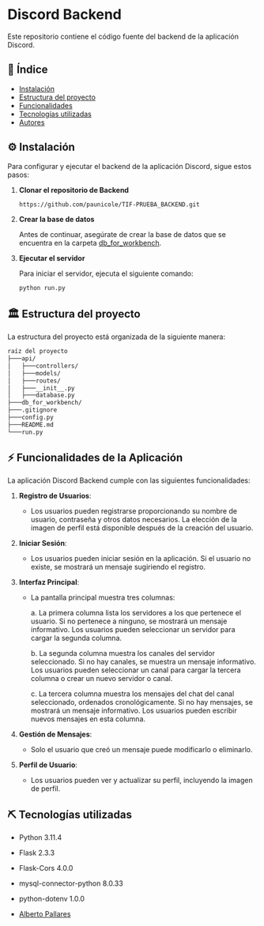 # Discord Backend

Este repositorio contiene el código fuente del backend de la aplicación Discord.

## 📝 Índice
- [Instalación](#installation)
- [Estructura del proyecto](#project-structure)
- [Funcionalidades](#functionalities)
- [Tecnologías utilizadas](#technologies)
- [Autores](#authors)

## ⚙️ Instalación <a name = "installation"></a>

Para configurar y ejecutar el backend de la aplicación Discord, sigue estos pasos:

1. **Clonar el repositorio de Backend**
   
   ```bash
   https://github.com/paunicole/TIF-PRUEBA_BACKEND.git
   ```

2. **Crear la base de datos**
   
   Antes de continuar, asegúrate de crear la base de datos que se encuentra en la carpeta [db_for_workbench](db_for_workbench).

4. **Ejecutar el servidor**
   
   Para iniciar el servidor, ejecuta el siguiente comando:

   ```bash
   python run.py
   ```

## 🏛️ Estructura del proyecto <a name = "project-structure"></a>

La estructura del proyecto está organizada de la siguiente manera:

```bash
raíz del proyecto
├───api/
│   ├───controllers/
│   ├───models/
│   ├───routes/
│   ├───__init__.py
│   ├───database.py
├───db_for_workbench/
├───.gitignore
├───config.py
├───README.md
└───run.py
```

## ⚡ Funcionalidades de la Aplicación <a name = "functionalities"></a>

La aplicación Discord Backend cumple con las siguientes funcionalidades:

1. **Registro de Usuarios**:
   - Los usuarios pueden registrarse proporcionando su nombre de usuario, contraseña y otros datos necesarios. La elección de la imagen de perfil está disponible después de la creación del usuario.

2. **Iniciar Sesión**:
   - Los usuarios pueden iniciar sesión en la aplicación. Si el usuario no existe, se mostrará un mensaje sugiriendo el registro.

3. **Interfaz Principal**:
   - La pantalla principal muestra tres columnas:
     
     a. La primera columna lista los servidores a los que pertenece el usuario. Si no pertenece a ninguno, se mostrará un mensaje informativo. Los usuarios pueden seleccionar un servidor para cargar la segunda columna.
     
     b. La segunda columna muestra los canales del servidor seleccionado. Si no hay canales, se muestra un mensaje informativo. Los usuarios pueden seleccionar un canal para cargar la tercera columna o crear un nuevo servidor o canal.
     
     c. La tercera columna muestra los mensajes del chat del canal seleccionado, ordenados cronológicamente. Si no hay mensajes, se mostrará un mensaje informativo. Los usuarios pueden escribir nuevos mensajes en esta columna.
     
4. **Gestión de Mensajes**:
   - Solo el usuario que creó un mensaje puede modificarlo o eliminarlo.

5. **Perfil de Usuario**:
   - Los usuarios pueden ver y actualizar su perfil, incluyendo la imagen de perfil.

## ⛏️ Tecnologías utilizadas <a name = "technologies"></a>
- Python 3.11.4
- Flask 2.3.3
- Flask-Cors 4.0.0
- mysql-connector-python 8.0.33
- python-dotenv 1.0.0

- [Alberto Pallares](https://github.com/betomago2)

